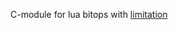C-module for lua bitops with [limitation](http://blog.1feng.me/2016/06/27/ieee-floating-point-summary)
